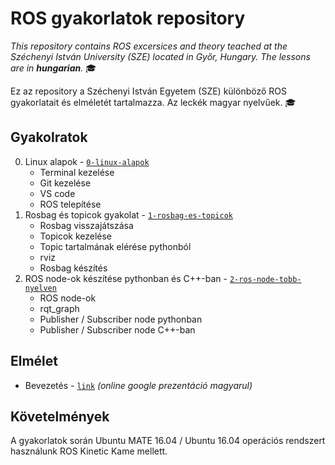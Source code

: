 # ROS gyakorlatok repository

_This repository contains ROS excersices and theory teached at the Széchenyi István University (SZE) located in Győr, Hungary.
The lessons are in **hungarian**._ :mortar_board:

Ez az repository a Széchenyi István Egyetem (SZE) különböző ROS gyakorlatait és elméletét tartalmazza.
Az leckék magyar nyelvűek. :mortar_board:

## Gyakolratok

0. Linux alapok - [`0-linux-alapok`](0-linux-alapok)
    - Terminal kezelése
    - Git kezelése
    - VS code
    - ROS telepítése
1. Rosbag és topicok gyakolat - [`1-rosbag-es-topicok`](1-rosbag-es-topicok)
    - Rosbag visszajátszása
    - Topicok kezelése
    - Topic tartalmának elérése pythonból
    - rviz
    - Rosbag készítés
2. ROS node-ok készítése pythonban és C++-ban - [`2-ros-node-tobb-nyelven`](2-ros-node-tobb-nyelven)
    - ROS node-ok
    - rqt_graph
    - Publisher / Subscriber node pythonban
    - Publisher / Subscriber node C++-ban

## Elmélet

- Bevezetés - [`link`](https://docs.google.com/presentation/d/e/2PACX-1vTl-60emc4HDBYLlGXbSuV7m7T3cbYpqxPU1MnaKxG9J-2XBD9-8eQyKNB0JffPFcOzRMbtXGASlm2x/pub?start=false&loop=false&delayms=3000) _(online google prezentáció magyarul)_

## Követelmények

A gyakorlatok során Ubuntu MATE 16.04 / Ubuntu 16.04 operációs rendszert használunk ROS Kinetic Kame mellett.
